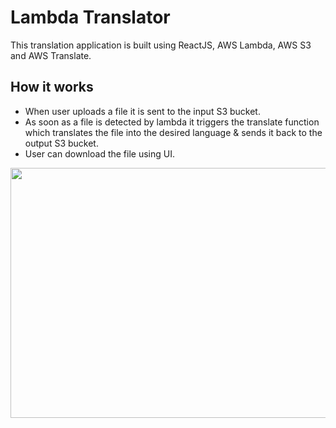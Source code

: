 # Lambda Translator

This translation application is built using ReactJS, AWS Lambda, AWS S3 and AWS Translate.


## How it works

- When user uploads a file it is sent to the input S3 bucket. 
- As soon as a file is detected by lambda it triggers the translate function which translates the file into the desired language & sends it back to the output S3 bucket.
- User can download the file using UI.

<div>
 <img src="https://user-images.githubusercontent.com/43513353/197625480-aa243ead-ae7e-4e24-80b2-95999eb554d7.png" width="650" height="400">
<div>
